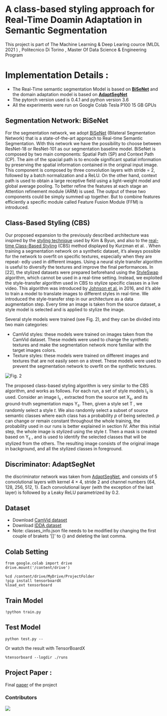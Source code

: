 # A class-based styling approach for Real-Time Doamin Adaptation in Semantic Segmentation
This project is part of The Machine Learning & Deep Learing cource (MLDL 2021 ) , Politecnico Di Torino , Master Of Data Science & Engineering Program 

# Implementation Details :
- The Real-Time semantic segmentation Model is based on [**BiSeNet**](https://github.com/MatteoM95/Real-time-Domain-Adaptation-in-Semantic-Segmentation/tree/MatteoBranch/Master%20code%20original/BiseNetv1-master) and the domain adaptation model is based on [**AdaptSegNet**](https://github.com/MatteoM95/Real-time-Domain-Adaptation-in-Semantic-Segmentation/tree/MatteoBranch/Master%20code%20original/AdaptSegNet-master)
- The pytorch version used is 0.4.1 and python version 3.6
- All the experiments were run on Google Colab Tesla P100 15 GB GPUs

## Segmentation Network: BiSeNet
For the segmentation network, we adopt [BiSeNet](https://arxiv.org/abs/1808.00897?context=cs) (Bilateral Segmentation Network) that
is a state-of-the-art approach to Real-time Semantic Segmentation. With this network we have the possibility to choose between ResNet-18 or ResNet-101 as our segmentation baseline model.
BiSeNet is composed by two main components: Spatial Path (SP) and Context Path (CP).
The aim of the spacial path is to encode significant spatial information by preserving the spatial information contained in the original input image. This component is composed by three convolution layers with stride = 2, followed by a batch normalization and a ReLU.
On the other hand, context path is used to obtain a large receptive field using a light-weight model and global average pooling. To better refine the features at each stage an Attention refinement module (ARM) is used.
The output of these two components could be simply summed up together. But to combine features efficiently a specific module called Feature Fusion Module (FFM) is introduced.

## Class-Based Styling (CBS)
Our proposed expansion to the previously described architecture was inspired by the [styling technique](https://arxiv.org/abs/2003.00867) used by Kim & Byun, and also to the [real-time Class-Based Styling](https://arxiv.org/abs/1908.11525) (CBS) method displayed by Kurzman et al. . When training a segmentation network on a synthetic dataset, it’s always possible for the network to overfit on specific textures, especially when they are repeat-
edly used in different images. Using a neural style transfer algorithm is useful to diversify the textures and improve the
final performances. In [22], the stylized datasets were prepared beforehand using the [StyleSwap](https://www.arxiv-vanity.com/papers/1612.04337/) algorithm, which cannot be used in a real-time setting. Instead, we exploited the style-transfer algorithm used in CBS to stylize specific classes in a
live video. This algorithm was introduced by [Johnson et al.](https://arxiv.org/abs/1603.08155) in 2016, and it’s able to train a model to translate images to different styles in real-time. We introduced the style-transfer step in our architecture as a data augmentation step. Every
time an image is taken from the source dataset, a style model is selected and is applied to stylize the image.

Several style models were trained (see Fig. 2), and they can be divided into two main categories:
- CamVid styles: these models were trained on images taken from the CamVid dataset. These models were used to change the synthetic textures and make the segmentation network more familiar with the target images colors.
- Texture styles: these models were trained on different images and textures that are not easily seen on a street. These models were used to prevent the segmentation network to overfit on the synthetic textures.


![Fig. 2](https://github.com/MatteoM95/Real-time-Domain-Adaptation-in-Semantic-Segmentation/blob/MatteoBranch/Images/style_recap.jpg)


The proposed class-based styling algorithm is very similar to the CBS algorithm, and works as follows. For each run, a set of style models I<sub>s</sub> is used. Consider an image I<sub>s</sub> , extracted from the source set X<sub>s</sub>, and its ground-truth segmentation maps Y<sub>s</sub>. Then,
given a style set T , we randomly select a style *t*. We also randomly select a subset of source semantic classes where each
class has a probability *p* of being selected. *p* can change or remain constant throughout the whole training, the probability
used in our runs is better explained in section IV.
After this initial step, the whole image is stylized using the style *t*. Then a mask is created based on Y<sub>s</sub> , and is used to identify the selected classes that will be stylized from the others. The resulting image consists of the original image in background, and all the stylized classes in foreground.

## Discriminator: AdaptSegNet
the discriminator network was taken from [AdaptSegNet](https://arxiv.org/abs/1802.10349), and consists of 5 convolutional layers with kernel
4 × 4, stride 2 and channel numbers {64, 128, 256, 512, 1}. Each convolutional layer (with the exception of the last layer) is followed by a Leaky ReLU parametrized by 0.2.

## Dataset  
- Download [CamVid dataset](https://github.com/MatteoM95/Real-time-Domain-Adaptation-in-Semantic-Segmentation/tree/MatteoBranch/Datasets/CamVid)
- Download [IDDA dataset](https://github.com/MatteoM95/Real-time-Domain-Adaptation-in-Semantic-Segmentation/tree/MatteoBranch/Datasets/IDDA)
- Note: classes_info.json file needs to be modified by changing the first couple of brakets '[]' to {} and deleting the last comma.

## Colab Setting
```
from google.colab import drive
drive.mount('/content/drive')

%cd /content/drive/MyDrive/ProjectFolder
!pip install tensorboardX
%load_ext tensorboard
```
## Train Model
```
!python train.py
```  

## Test Model
```
python test.py --
```
Or watch the result with TensorBoardX
```
%tensorboard --logdir ./runs
```

## Project Paper :
Final [paper](https://github.com/MatteoM95/Real-time-Domain-Adaptation-in-Semantic-Segmentation/blob/MatteoBranch/Report_Real%20time%20Domain%20Adaptation%20in%20Semantic%20Segmentation.pdf) of the project

<a name="contributors" />

### Contributors

<a href="https://github.com/Gabrysse/CBS-realtimeDA-semSeg/graphs/contributors">
  <img src="https://contrib.rocks/image?repo=Gabrysse/CBS-realtimeDA-semSeg" />
</a>
